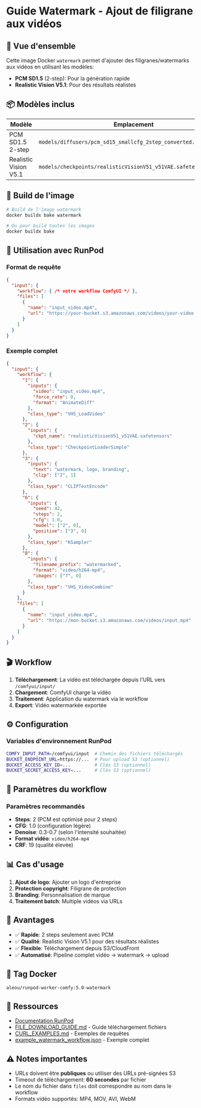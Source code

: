 # Guide Watermark - Ajout de filigrane aux vidéos

## 🎯 Vue d'ensemble

Cette image Docker `watermark` permet d'ajouter des filigranes/watermarks aux vidéos en utilisant les modèles:
- **PCM SD1.5** (2-step): Pour la génération rapide
- **Realistic Vision V5.1**: Pour des résultats réalistes

## 📦 Modèles inclus

| Modèle | Emplacement | Source |
|--------|-------------|--------|
| PCM SD1.5 2-step | `models/diffusers/pcm_sd15_smallcfg_2step_converted.safetensors` | [HuggingFace](https://huggingface.co/wangfuyun/PCM_Weights) |
| Realistic Vision V5.1 | `models/checkpoints/realisticVisionV51_v51VAE.safetensors` | [HuggingFace](https://huggingface.co/lllyasviel/fav_models) |

## 🚀 Build de l'image

```bash
# Build de l'image watermark
docker buildx bake watermark

# Ou pour build toutes les images
docker buildx bake
```

## 📝 Utilisation avec RunPod

### Format de requête

```json
{
  "input": {
    "workflow": { /* votre workflow ComfyUI */ },
    "files": [
      {
        "name": "input_video.mp4",
        "url": "https://your-bucket.s3.amazonaws.com/videos/your-video.mp4"
      }
    ]
  }
}
```

### Exemple complet

```json
{
  "input": {
    "workflow": {
      "1": {
        "inputs": {
          "video": "input_video.mp4",
          "force_rate": 0,
          "format": "AnimateDiff"
        },
        "class_type": "VHS_LoadVideo"
      },
      "2": {
        "inputs": {
          "ckpt_name": "realisticVisionV51_v51VAE.safetensors"
        },
        "class_type": "CheckpointLoaderSimple"
      },
      "3": {
        "inputs": {
          "text": "watermark, logo, branding",
          "clip": ["2", 1]
        },
        "class_type": "CLIPTextEncode"
      },
      "6": {
        "inputs": {
          "seed": 42,
          "steps": 2,
          "cfg": 1.0,
          "model": ["2", 0],
          "positive": ["3", 0]
        },
        "class_type": "KSampler"
      },
      "8": {
        "inputs": {
          "filename_prefix": "watermarked",
          "format": "video/h264-mp4",
          "images": ["7", 0]
        },
        "class_type": "VHS_VideoCombine"
      }
    },
    "files": [
      {
        "name": "input_video.mp4",
        "url": "https://mon-bucket.s3.amazonaws.com/videos/input.mp4"
      }
    ]
  }
}
```

## 🎬 Workflow

1. **Téléchargement**: La vidéo est téléchargée depuis l'URL vers `/comfyui/input/`
2. **Chargement**: ComfyUI charge la vidéo
3. **Traitement**: Application du watermark via le workflow
4. **Export**: Vidéo watermarkée exportée

## ⚙️ Configuration

### Variables d'environnement RunPod

```bash
COMFY_INPUT_PATH=/comfyui/input  # Chemin des fichiers téléchargés
BUCKET_ENDPOINT_URL=https://...  # Pour upload S3 (optionnel)
BUCKET_ACCESS_KEY_ID=...         # Clés S3 (optionnel)
BUCKET_SECRET_ACCESS_KEY=...     # Clés S3 (optionnel)
```

## 🔧 Paramètres du workflow

### Paramètres recommandés

- **Steps**: 2 (PCM est optimisé pour 2 steps)
- **CFG**: 1.0 (configuration légère)
- **Denoise**: 0.3-0.7 (selon l'intensité souhaitée)
- **Format vidéo**: `video/h264-mp4`
- **CRF**: 19 (qualité élevée)

## 📊 Cas d'usage

1. **Ajout de logo**: Ajouter un logo d'entreprise
2. **Protection copyright**: Filigrane de protection
3. **Branding**: Personnalisation de marque
4. **Traitement batch**: Multiple vidéos via URLs

## 🎯 Avantages

- ✅ **Rapide**: 2 steps seulement avec PCM
- ✅ **Qualité**: Realistic Vision V5.1 pour des résultats réalistes
- ✅ **Flexible**: Téléchargement depuis S3/CloudFront
- ✅ **Automatisé**: Pipeline complet vidéo → watermark → upload

## 📍 Tag Docker

```
aleou/runpod-worker-comfy:5.0-watermark
```

## 🔗 Ressources

- [Documentation RunPod](https://docs.runpod.io/)
- [FILE_DOWNLOAD_GUIDE.md](FILE_DOWNLOAD_GUIDE.md) - Guide téléchargement fichiers
- [CURL_EXAMPLES.md](CURL_EXAMPLES.md) - Exemples de requêtes
- [example_watermark_workflow.json](example_watermark_workflow.json) - Exemple complet

## ⚠️ Notes importantes

- URLs doivent être **publiques** ou utiliser des URLs pré-signées S3
- Timeout de téléchargement: **60 secondes** par fichier
- Le nom du fichier dans `files` doit correspondre au nom dans le workflow
- Formats vidéo supportés: MP4, MOV, AVI, WebM
